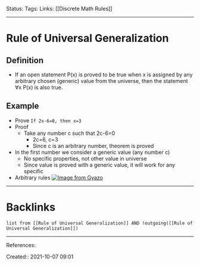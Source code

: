 Status: 
Tags: 
Links: [[Discrete Math Rules]]
___
# Rule of Universal Generalization
## Definition
- If an open statement P(x) is proved to be true when x is assigned by any arbitrary chosen (generic) value from the universe, then the statement ∀x P(x) is also true.
## Example
- Prove `If 2x-6=0, then x=3`
- Proof
	- Take any number c such that 2c-6=0
		- 2c=6, c=3
		- Since c is an arbitrary number, theorem is proved
- In the first number we consider a generic value (any number c)
	- No specific properties, not other value in universe
	- Since value is proved with a generic value, it will work for any specific
- Arbitrary rules
[![Image from Gyazo](https://i.gyazo.com/23dab9e57fe912089ef91c83ac06ac81.png)](https://gyazo.com/23dab9e57fe912089ef91c83ac06ac81)
___
# Backlinks
```dataview
list from [[Rule of Universal Generalization]] AND !outgoing([[Rule of Universal Generalization]])
```
___
References:

Created:: 2021-10-07 09:01